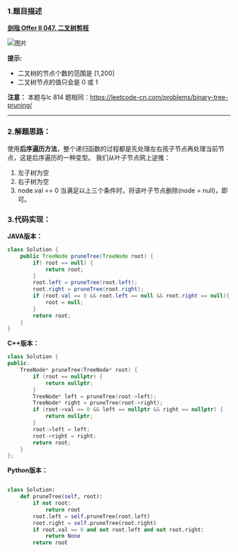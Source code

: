### 1.题目描述

 **[剑指 Offer II 047. 二叉树剪枝](https://leetcode-cn.com/problems/pOCWxh/)** 
 
 ![图片](https://user-images.githubusercontent.com/42907149/141930105-25145b5d-b659-4257-9a11-ea1874103f7d.png)
 
**提示:**

- 二叉树的节点个数的范围是 [1,200]
- 二叉树节点的值只会是 0 或 1

 

**注意：** 本题与lc 814 题相同：https://leetcode-cn.com/problems/binary-tree-pruning/

-------------

### 2.解题思路：

使用**后序遍历方法**，整个递归函数的过程都是先处理左右孩子节点再处理当前节点，这是后序遍历的一种变型。
我们从叶子节点网上逆推：
1. 左子树为空
2. 右子树为空
3. node.val == 0
当满足以上三个条件时，将该叶子节点删除(node = null)，即可。


### 3.代码实现：

**JAVA版本：**
```Java
class Solution {
    public TreeNode pruneTree(TreeNode root) {
        if( root == null) {
            return root;
        }
        root.left = pruneTree(root.left);
        root.right = pruneTree(root.right);
        if (root.val == 0 && root.left == null && root.right == null){
            root = null;
        }
        return root;
    }
}
```

**C++版本：**
```C++
class Solution {
public:
    TreeNode* pruneTree(TreeNode* root) {
        if (root == nullptr) {
            return nullptr;
        }
        TreeNode* left = pruneTree(root->left);
        TreeNode* right = pruneTree(root->right);
        if (root->val == 0 && left == nullptr && right == nullptr) {
            return nullptr;
        }
        root->left = left;
        root->right = right;
        return root;
    }
};
```

**Python版本：**

```Python

class Solution:
    def pruneTree(self, root):
        if not root:
            return root
        root.left = self.pruneTree(root.left)
        root.right = self.pruneTree(root.right)
        if root.val == 0 and not root.left and not root.right:
            return None
        return root
```
